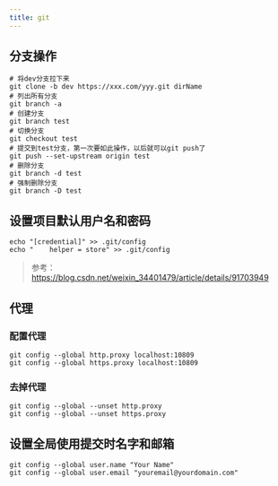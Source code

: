 ```yaml
---
title: git
---
```

## 分支操作
```shell
# 将dev分支拉下来
git clone -b dev https://xxx.com/yyy.git dirName
# 列出所有分支
git branch -a
# 创建分支
git branch test
# 切换分支
git checkout test
# 提交到test分支，第一次要如此操作，以后就可以git push了
git push --set-upstream origin test
# 删除分支
git branch -d test
# 强制删除分支
git branch -D test
```

## 设置项目默认用户名和密码

```shell
echo "[credential]" >> .git/config
echo "    helper = store" >> .git/config
```

> 参考：https://blog.csdn.net/weixin_34401479/article/details/91703949

## 代理

### 配置代理

```shell
git config --global http.proxy localhost:10809
git config --global https.proxy localhost:10809
```

### 去掉代理

```shell
git config --global --unset http.proxy
git config --global --unset https.proxy
```

## 设置全局使用提交时名字和邮箱

```shell
git config --global user.name "Your Name"
git config --global user.email "youremail@yourdomain.com"
```
